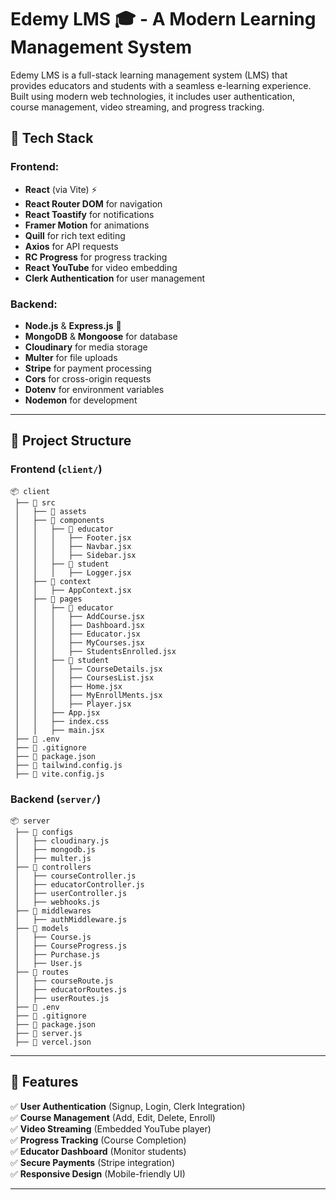 

# Edemy LMS 🎓 - A Modern Learning Management System


Edemy LMS is a full-stack learning management system (LMS) that provides educators and students with a seamless e-learning experience. Built using modern web technologies, it includes user authentication, course management, video streaming, and progress tracking.

## 🚀 Tech Stack

### Frontend:
- **React** (via Vite) ⚡
- **React Router DOM** for navigation
- **React Toastify** for notifications
- **Framer Motion** for animations
- **Quill** for rich text editing
- **Axios** for API requests
- **RC Progress** for progress tracking
- **React YouTube** for video embedding
- **Clerk Authentication** for user management

### Backend:
- **Node.js** & **Express.js** 🚀
- **MongoDB** & **Mongoose** for database
- **Cloudinary** for media storage
- **Multer** for file uploads
- **Stripe** for payment processing
- **Cors** for cross-origin requests
- **Dotenv** for environment variables
- **Nodemon** for development

---

## 📂 Project Structure

### **Frontend (`client/`)**
```
📦 client
 ├── 📂 src
 │   ├── 📂 assets
 │   ├── 📂 components
 │   │   ├── 📂 educator
 │   │   │   ├── Footer.jsx
 │   │   │   ├── Navbar.jsx
 │   │   │   ├── Sidebar.jsx
 │   │   ├── 📂 student
 │   │   │   ├── Logger.jsx
 │   ├── 📂 context
 │   │   ├── AppContext.jsx
 │   ├── 📂 pages
 │   │   ├── 📂 educator
 │   │   │   ├── AddCourse.jsx
 │   │   │   ├── Dashboard.jsx
 │   │   │   ├── Educator.jsx
 │   │   │   ├── MyCourses.jsx
 │   │   │   ├── StudentsEnrolled.jsx
 │   │   ├── 📂 student
 │   │   │   ├── CourseDetails.jsx
 │   │   │   ├── CoursesList.jsx
 │   │   │   ├── Home.jsx
 │   │   │   ├── MyEnrollMents.jsx
 │   │   │   ├── Player.jsx
 │   │   ├── App.jsx
 │   │   ├── index.css
 │   │   ├── main.jsx
 ├── 📜 .env
 ├── 📜 .gitignore
 ├── 📜 package.json
 ├── 📜 tailwind.config.js
 ├── 📜 vite.config.js

```

### **Backend (`server/`)**
```
📦 server
 ├── 📂 configs
 │   ├── cloudinary.js
 │   ├── mongodb.js
 │   ├── multer.js
 ├── 📂 controllers
 │   ├── courseController.js
 │   ├── educatorController.js
 │   ├── userController.js
 │   ├── webhooks.js
 ├── 📂 middlewares
 │   ├── authMiddleware.js
 ├── 📂 models
 │   ├── Course.js
 │   ├── CourseProgress.js
 │   ├── Purchase.js
 │   ├── User.js
 ├── 📂 routes
 │   ├── courseRoute.js
 │   ├── educatorRoutes.js
 │   ├── userRoutes.js
 ├── 📜 .env
 ├── 📜 .gitignore
 ├── 📜 package.json
 ├── 📜 server.js
 ├── 📜 vercel.json
```

---

## 🌟 Features

✅ **User Authentication** (Signup, Login, Clerk Integration)  
✅ **Course Management** (Add, Edit, Delete, Enroll)  
✅ **Video Streaming** (Embedded YouTube player)  
✅ **Progress Tracking** (Course Completion)  
✅ **Educator Dashboard** (Monitor students)  
✅ **Secure Payments** (Stripe integration)  
✅ **Responsive Design** (Mobile-friendly UI)  

---








